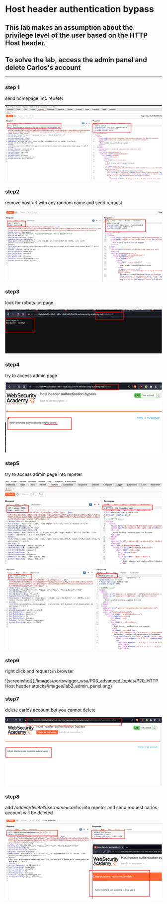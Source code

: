 # Host header authentication bypass

## This lab makes an assumption about the privilege level of the user based on the HTTP Host header.

## To solve the lab, access the admin panel and delete Carlos's account

---

### step 1

send homepage into repeter

![screenshot](./images/lab2_homepage_into_repeter.png)

### step2

remove host url with any random name
and send request

![screenshot](./images/lab2_homepage_with_random_host.png)

### step3

look for robots.txt page

![screenshot](./images/lab2_robots_txt_file.png)

### step4

try to access admin page

![screenshot](./images/lab2_admin_page.png)

### step5

try to access admin page into repeter

![screenshot](./images/lab2_admin_access_into_repeter.png)

![screenshot](./images/lab2_admin_page_access_by_localhost.png)

### step6

right click and request in browser

![screenshot](./images/portswigger_wsa/P03_advanced_topics/P20_HTTP Host header attacks/images/lab2_admin_panel.png)

### step7

delete carlos account
but you cannot delete

![screenshot](./images/lab2_delete_carlos_account.png)

### step8

add _/admin/delete?username=carlos_
into repeter
and send request
carlos account will be deleted

![screenshot](./images/lab2_carlos_account_deleted.png)
